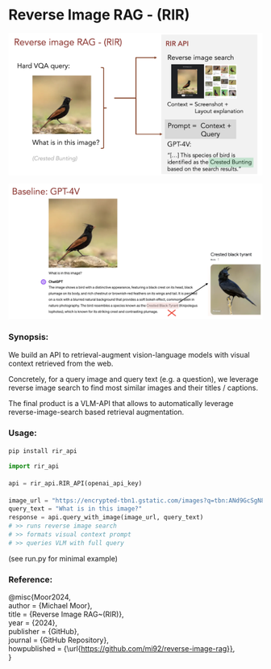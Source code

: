 # Reverse Image RAG - (RIR) 



![](img/slide1.png)

![](img/slide2.png)

### Synopsis: 
We build an API to retrieval-augment vision-language models with visual context retrieved from the web.

Concretely, for a query image and query text (e.g. a question), we leverage reverse image search to find most similar images and their titles / captions.

The final product is a VLM-API that allows to automatically leverage reverse-image-search based retrieval augmentation.  


### Usage:  

```pip install rir_api```

```python
import rir_api 

api = rir_api.RIR_API(openai_api_key)

image_url = "https://encrypted-tbn1.gstatic.com/images?q=tbn:ANd9GcSgN8RDkURVE8mgOf-n02TqJdC2l1o5cVFA32NpZtuVp8MaFfZY"
query_text = "What is in this image?"
response = api.query_with_image(image_url, query_text)
# >> runs reverse image search
# >> formats visual context prompt
# >> queries VLM with full query
```

(see run.py for minimal example)



### Reference:  

@misc{Moor2024,  
  author = {Michael Moor},  
  title = {Reverse Image RAG~(RIR)},  
  year = {2024},  
  publisher = {GitHub},  
  journal = {GitHub Repository},  
  howpublished = {\url{https://github.com/mi92/reverse-image-rag}},   
}
